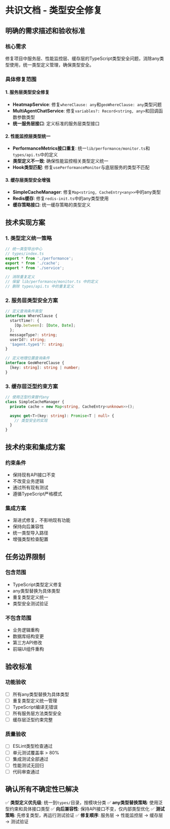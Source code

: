 # 共识文档 - 类型安全修复

## 明确的需求描述和验收标准

### 核心需求

修复项目中服务层、性能监控层、缓存层的TypeScript类型安全问题，消除any类型使用，统一类型定义管理，确保类型安全。

### 具体修复范围

#### 1. 服务层类型安全修复

- **HeatmapService**: 修复`whereClause: any`和`geoWhereClause: any`类型问题
- **MultiAgentChatService**: 修复`variables?: Record<string, any>`和回调函数参数类型
- **统一服务层接口**: 定义标准的服务层类型接口

#### 2. 性能监控层类型统一

- **PerformanceMetrics接口重复**: 统一`lib/performance/monitor.ts`和`types/api.ts`中的定义
- **类型定义不一致**: 确保性能监控相关类型定义统一
- **Hook类型匹配**: 修复`usePerformanceMonitor`与底层服务的类型不匹配

#### 3. 缓存层类型安全增强

- **SimpleCacheManager**: 修复`Map<string, CacheEntry<any>>`中的any类型
- **Redis缓存**: 修复`redis-init.ts`中的any类型使用
- **缓存策略接口**: 统一缓存策略的类型定义

## 技术实现方案

### 1. 类型定义统一策略

```typescript
// 统一类型导出中心
// types/index.ts
export * from './performance';
export * from './cache';
export * from './service';

// 消除重复定义
// 保留 lib/performance/monitor.ts 中的定义
// 删除 types/api.ts 中的重复定义
```

### 2. 服务层类型安全方案

```typescript
// 定义查询条件类型
interface WhereClause {
  startTime?: {
    [Op.between]: [Date, Date];
  };
  messageType?: string;
  userId?: string;
  '$agent.type$'?: string;
}

// 定义地理位置查询条件
interface GeoWhereClause {
  [key: string]: string | number;
}
```

### 3. 缓存层泛型约束方案

```typescript
// 使用泛型约束替代any
class SimpleCacheManager {
  private cache = new Map<string, CacheEntry<unknown>>();

  async get<T>(key: string): Promise<T | null> {
    // 类型安全的实现
  }
}
```

## 技术约束和集成方案

### 约束条件

- 保持现有API接口不变
- 不改变业务逻辑
- 通过所有现有测试
- 遵循TypeScript严格模式

### 集成方案

- 渐进式修复，不影响现有功能
- 保持向后兼容性
- 统一类型导入路径
- 增强类型检查配置

## 任务边界限制

### 包含范围

- TypeScript类型定义修复
- any类型替换为具体类型
- 重复类型定义统一
- 类型安全测试验证

### 不包含范围

- 业务逻辑重构
- 数据库结构变更
- 第三方API修改
- 前端UI组件重构

## 验收标准

### 功能验收

- [ ] 所有any类型替换为具体类型
- [ ] 重复类型定义统一管理
- [ ] TypeScript编译无错误
- [ ] 所有服务层方法类型安全
- [ ] 缓存层泛型约束完整

### 质量验收

- [ ] ESLint类型检查通过
- [ ] 单元测试覆盖率 > 80%
- [ ] 集成测试全部通过
- [ ] 性能测试无回归
- [ ] 代码审查通过

## 确认所有不确定性已解决

✅ **类型定义优先级**: 统一到`types/`目录，按模块分类
✅ **any类型替换策略**: 使用泛型约束和具体接口类型
✅ **向后兼容性**: 保持API接口不变，仅内部类型优化
✅ **测试策略**: 先修复类型，再运行测试验证
✅ **修复顺序**: 服务层 → 性能监控层 → 缓存层 → 测试验证
